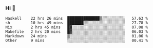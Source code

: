 ### Hi 👋

<!--START_SECTION:waka-->

```text
Haskell    22 hrs 26 mins  ██████████████▒░░░░░░░░░░   57.63 %
sh         10 hrs 49 mins  ███████░░░░░░░░░░░░░░░░░░   27.78 %
Nix        2 hrs 45 mins   █▓░░░░░░░░░░░░░░░░░░░░░░░   07.08 %
Makefile   2 hrs 20 mins   █▓░░░░░░░░░░░░░░░░░░░░░░░   06.03 %
Markdown   24 mins         ▒░░░░░░░░░░░░░░░░░░░░░░░░   01.06 %
Other      9 mins          ░░░░░░░░░░░░░░░░░░░░░░░░░   00.41 %
```

<!--END_SECTION:waka-->
